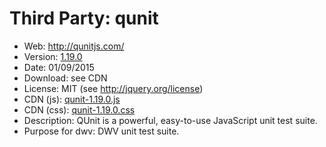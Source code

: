 Third Party: qunit
===================

* Web: http://qunitjs.com/
* Version: [1.19.0](https://github.com/jquery/qunit/releases/tag/1.19.0)
* Date: 01/09/2015
* Download: see CDN
* License: MIT (see http://jquery.org/license)
* CDN (js): [qunit-1.19.0.js](http://code.jquery.com/qunit/qunit-1.19.0.js)
* CDN (css): [qunit-1.19.0.css](http://code.jquery.com/qunit/qunit-1.19.0.css)
* Description: QUnit is a powerful, easy-to-use JavaScript unit test suite.
* Purpose for dwv: DWV unit test suite.
